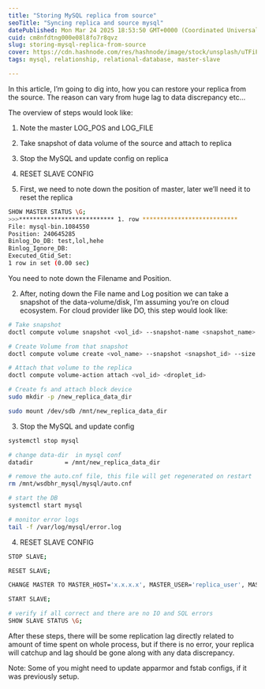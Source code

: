 ```yaml
---
title: "Storing MySQL replica from source"
seoTitle: "Syncing replica and source mysql"
datePublished: Mon Mar 24 2025 18:53:50 GMT+0000 (Coordinated Universal Time)
cuid: cm8nfdtng000e08l8fo7r8qvz
slug: storing-mysql-replica-from-source
cover: https://cdn.hashnode.com/res/hashnode/image/stock/unsplash/uTFiFYeQhlI/upload/1ead4694e4ac8282eff0627d40d391c8.jpeg
tags: mysql, relationship, relational-database, master-slave

---
```


In this article, I’m going to dig into, how you can restore your replica from the source. The reason can vary from huge lag to data discrepancy etc…

The overview of steps would look like:

1. Note the master LOG\_POS and LOG\_FILE
    
2. Take snapshot of data volume of the source and attach to replica
    
3. Stop the MySQL and update config on replica
    
4. RESET SLAVE CONFIG
    

1. First, we need to note down the position of master, later we’ll need it to reset the replica  
    

```bash
SHOW MASTER STATUS \G;
>>>*************************** 1. row ***************************
File: mysql-bin.1084550
Position: 240645285
Binlog_Do_DB: test,lol,hehe
Binlog_Ignore_DB:
Executed_Gtid_Set:
1 row in set (0.00 sec)
```

You need to note down the Filename and Position.

2. After, noting down the File name and Log position we can take a snapshot of the data-volume/disk, I’m assuming you’re on cloud ecosystem. For cloud provider like DO, this step would look like:
    

```bash
# Take snapshot
doctl compute volume snapshot <vol_id> --snapshot-name <snapshot_name>

# Create Volume from that snapshot
doctl compute volume create <vol_name> --snapshot <snapshot_id> --size <size in Tb>

# Attach that volume to the replica
doctl compute volume-action attach <vol_id> <droplet_id>

# Create fs and attach block device
sudo mkdir -p /new_replica_data_dir

sudo mount /dev/sdb /mnt/new_replica_data_dir
```

3. Stop the MySQL and update config
    

```bash
systemctl stop mysql

# change data-dir  in mysql conf
datadir         = /mnt/new_replica_data_dir

# remove the auto.cnf file, this file will get regenerated on restart
rm /mnt/wsdbhr_mysql/mysql/auto.cnf

# start the DB
systemctl start mysql

# monitor error logs
tail -f /var/log/mysql/error.log
```

4. RESET SLAVE CONFIG
    

```bash
STOP SLAVE;

RESET SLAVE;

CHANGE MASTER TO MASTER_HOST='x.x.x.x', MASTER_USER='replica_user', MASTER_PASSWORD='...', MASTER_LOG_FILE='mysql-bin.1084550', MASTER_LOG_POS=240645285;

START SLAVE;

# verify if all correct and there are no IO and SQL errors
SHOW SLAVE STATUS \G;
```

After these steps, there will be some replication lag directly related to amount of time spent on whole process, but if there is no error, your replica will catchup and lag should be gone along with any data discrepancy.

Note: Some of you might need to update apparmor and fstab configs, if it was previously setup.
